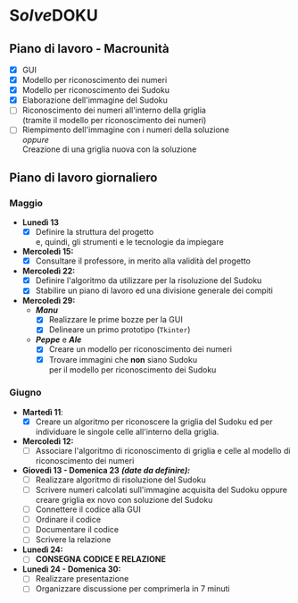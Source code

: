 # S*olve*DOKU

## Piano di lavoro - Macrounità

- [x] GUI
- [x] Modello per riconoscimento dei numeri
- [x] Modello per riconoscimento dei Sudoku
- [x] Elaborazione dell'immagine del Sudoku
- [ ] Riconoscimento dei numeri all'interno della griglia<br>(tramite il modello per riconoscimento dei numeri)
- [ ] Riempimento dell'immagine con i numeri della soluzione<br>*oppure*<br>Creazione di una griglia nuova con la soluzione

## Piano di lavoro giornaliero

### Maggio

- **Lunedì 13**
  - [x] Definire la struttura del progetto<br> e, quindi, gli strumenti e le tecnologie da impiegare

- **Mercoledì 15:**
  - [x] Consultare il professore, in merito alla validità del progetto

- **Mercoledì 22:**
  - [x] Definire l'algoritmo da utilizzare per la risoluzione del Sudoku
  - [x] Stabilire un piano di lavoro ed una divisione generale dei compiti

- **Mercoledì 29:**
  - ***Manu***
    - [x] Realizzare le prime bozze per la GUI
    - [x] Delineare un primo prototipo (`Tkinter`)
  - ***Peppe*** e ***Ale***
    - [x] Creare un modello per riconoscimento dei numeri
    - [x] Trovare immagini che **non** siano Sudoku<br>per il modello per riconoscimento dei Sudoku

### Giugno

- **Martedì 11**:
  - [x] Creare un algoritmo per riconoscere la griglia del Sudoku ed per individuare le singole celle all'interno della griglia.

- **Mercoledì 12:**
  - [ ] Associare l'algoritmo di riconoscimento di griglia e celle al modello di riconoscimento dei numeri

- **Giovedì 13 - Domenica 23** ***(date da definire):***
  - [ ] Realizzare algoritmo di risoluzione del Sudoku
  - [ ] Scrivere numeri calcolati sull'immagine acquisita del Sudoku oppure creare griglia ex novo con soluzione del Sudoku
  - [ ] Connettere il codice alla GUI
  - [ ] Ordinare il codice
  - [ ] Documentare il codice
  - [ ] Scrivere la relazione

- **Lunedì 24:**
  - [ ] **CONSEGNA CODICE E RELAZIONE**

- **Lunedì 24 - Domenica 30:**
  - [ ] Realizzare presentazione
  - [ ] Organizzare discussione per comprimerla in 7 minuti
